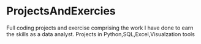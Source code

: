 # ProjectsAndExercies
Full coding projects and exercise comprising the work I have done to earn the skills as a data analyst.
Projects in Python,SQL,Excel,Visualzation tools
